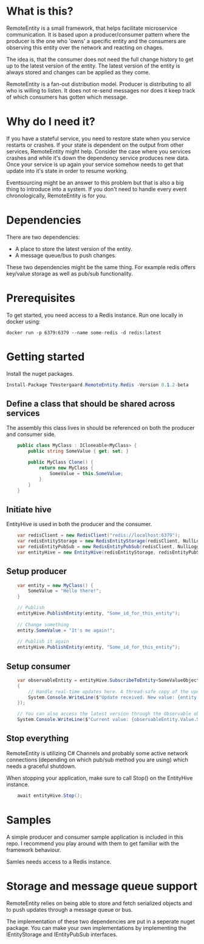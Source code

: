 # What is this?
RemoteEntity is a small framework, that helps facilitate microservice communication.
It is based upon a producer/consumer pattern where the producer is the one who 'owns' a specific entity and the consumers are observing this entity over the network and reacting on chages.

The idea is, that the consumer does not need the full change history to get up to the latest version of the entity. The latest version of the entity is always stored and changes can be applied as they come.

RemoteEntity is a fan-out distribution model. Producer is distributing to all who is willing to listen. It does not re-send messages nor does it keep track of which consumers has gotten which message.

# Why do I need it?
If you have a stateful service, you need to restore state when you service restarts or crashes. If your state is dependent on the output from other services, RemoteEntity might help.
Consider the case where you services crashes and while it's down the dependency service produces new data. Once your service is up again your service somehow needs to get that update into it's state in order to resume working.

Eventsourcing might be an answer to this problem but that is also a big thing to introduce into a system. If you don't need to handle every event chronologically, RemoteEntity is for you.


# Dependencies
There are two dependencies:

* A place to store the latest version of the entity.
* A message queue/bus to push changes.

These two dependencies might be the same thing. For example redis offers key/value storage as well as pub/sub functionality.

# Prerequisites
To get started, you need access to a Redis instance. Run one locally in docker using:

    docker run -p 6379:6379 --name some-redis -d redis:latest


# Getting started

Install the nuget packages.
```csharp
Install-Package TVestergaard.RemoteEntity.Redis -Version 0.1.2-beta
```

## Define a class that should be shared across services
The assembly this class lives in should be referenced on both the producer and consumer side.

```csharp
    public class MyClass : ICloneable<MyClass> {
        public string SomeValue { get; set; }

        public MyClass Clone() {
            return new MyClass {
                SomeValue = this.SomeValue;
            }
        }
    }
```

## Initiate hive
EntityHive is used in both the producer and the consumer.
```csharp
    var redisClient = new RedisClient("redis://localhost:6379");
    var redisEntityStorage = new RedisEntityStorage(redisClient, NullLogger.Instance);
    var redisEntityPubSub = new RedisEntityPubSub(redisClient, NullLogger.Instance);
    var entityHive = new EntityHive(redisEntityStorage, redisEntityPubSub, NullLogger.Instance);
```

## Setup producer
```csharp    
    var entity = new MyClass() {
        SomeValue = "Hello there!";
    }

    // Publish
    entityHive.PublishEntity(entity, "Some_id_for_this_entity");
    
    // Change something
    entity.SomeValue = "It's me again!";
    
    // Publish it again
    entityHive.PublishEntity(entity, "Some_id_for_this_entity");
```

## Setup consumer
```csharp
    var observableEntity = entityHive.SubscribeToEntity<SomeValueObject>("Some_id_for_this_entity", entity =>
    {
        // Handle real-time updates here. A thread-safe copy of the updated entity is parsed to this handler
        System.Console.WriteLine($"Update received. New value: {entity.SomeValue}");
    });

    // You can also access the latest version through the Observable object. This is thread safe.
    System.Console.WriteLine($"Current value: {observableEntity.Value.SomeValue}");
```

## Stop everything
RemoteEntity is utilizing C# Channels and probably some active network connections (depending on which pub/sub method you are using) which needs a graceful shutdown.

When stopping your application, make sure to call Stop() on the EntityHive instance.

```csharp
    await entityHive.Stop();
```

# Samples
A simple producer and consumer sample application is included in this repo. I recommend you play around with them to get familiar with the framework behaviour.

Samles needs access to a Redis instance.


# Storage and message queue support
RemoteEntity relies on being able to store and fetch serialized objects and to push updates through a message queue or bus.

The implementation of these two dependencies are put in a seperate nuget package. You can make your own implementations by implementing the IEntityStorage and IEntityPubSub interfaces.

